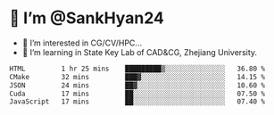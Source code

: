 # 👋 I’m @SankHyan24

- 👀 I’m interested in CG/CV/HPC...
- 🌱 I’m learning in State Key Lab of CAD&CG, Zhejiang University.

<!---
SankHyan24/SankHyan24 is a ✨ special ✨ repository because its `README.md` (this file) appears on your GitHub profile.
You can click the Preview link to take a look at your changes.
--->
<!--START_SECTION:waka-->

```txt
HTML         1 hr 25 mins    █████████▒░░░░░░░░░░░░░░░   36.80 %
CMake        32 mins         ███▓░░░░░░░░░░░░░░░░░░░░░   14.15 %
JSON         24 mins         ██▓░░░░░░░░░░░░░░░░░░░░░░   10.60 %
Cuda         17 mins         ██░░░░░░░░░░░░░░░░░░░░░░░   07.50 %
JavaScript   17 mins         ██░░░░░░░░░░░░░░░░░░░░░░░   07.40 %
```

<!--END_SECTION:waka-->
